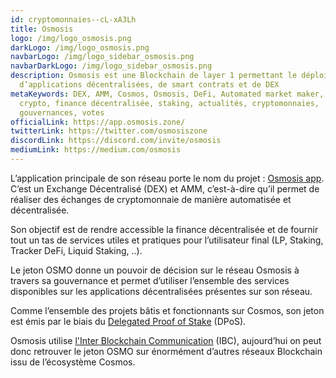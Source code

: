 ```yaml
---
id: cryptomonnaies--cL-xA3Lh
title: Osmosis
logo: /img/logo_osmosis.png
darkLogo: /img/logo_osmosis.png
navbarLogo: /img/logo_sidebar_osmosis.png
navbarDarkLogo: /img/logo_sidebar_osmosis.png
description: Osmosis est une Blockchain de layer 1 permettant le déploiement
  d’applications décentralisées, de smart contrats et de DEX
metaKeywords: DEX, AMM, Cosmos, Osmosis, DeFi, Automated market maker, bitcoin,
  crypto, finance décentralisée, staking, actualités, cryptomonnaies,
  gouvernances, votes
officialLink: https://app.osmosis.zone/
twitterLink: https://twitter.com/osmosiszone
discordLink: https://discord.com/invite/osmosis
mediumLink: https://medium.com/osmosis
---
```

L’application principale de son réseau porte le nom du projet : [Osmosis app](https://app.osmosis.zone/). C’est un Exchange Décentralisé (DEX) et AMM, c’est-à-dire qu’il permet de réaliser des échanges de cryptomonnaie de manière automatisée et décentralisée.

Son objectif est de rendre accessible la finance décentralisée et de fournir tout un tas de services utiles et pratiques pour l’utilisateur final (LP, Staking, Tracker DeFi, Liquid Staking, ..).

Le jeton OSMO donne un pouvoir de décision sur le réseau Osmosis à travers sa gouvernance et permet d’utiliser l’ensemble des services disponibles sur les applications décentralisées présentes sur son réseau. 

Comme l’ensemble des projets bâtis et fonctionnants sur Cosmos, son jeton est émis par le biais du [Delegated Proof of Stake](https://journalducoin.com/lexique/delegated-proof-of-stake-dpos/) (DPoS).

Osmosis utilise [l'Inter Blockchain Communication](https://ibcprotocol.org/) (IBC), aujourd’hui on peut donc retrouver le jeton OSMO sur énormément d’autres réseaux Blockchain issu de l’écosystème Cosmos.